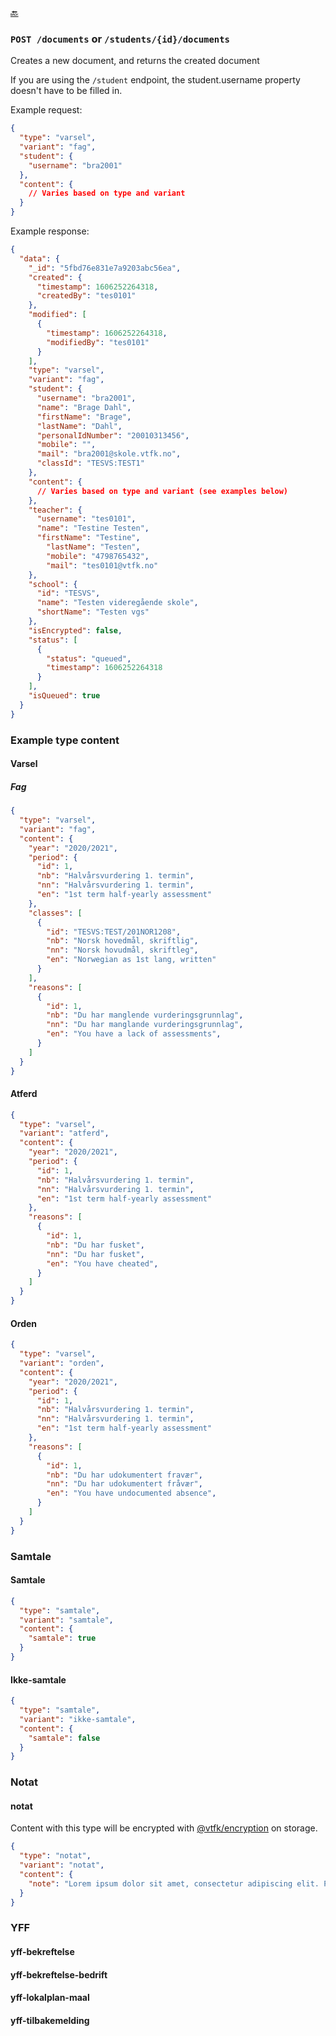 [🔙 ](https://github.com/vtfk/minelev-api#post-documents)

### ```POST /documents``` or ```/students/{id}/documents```

Creates a new document, and returns the created document

If you are using the `/student` endpoint, the student.username property doesn't have to be filled in.

Example request:

```json
{
  "type": "varsel",
  "variant": "fag",
  "student": {
    "username": "bra2001"
  },
  "content": {
    // Varies based on type and variant
  }
}
```

Example response:

```json
{
  "data": {
    "_id": "5fbd76e831e7a9203abc56ea",
    "created": {
      "timestamp": 1606252264318,
      "createdBy": "tes0101"
    },
    "modified": [
      {
        "timestamp": 1606252264318,
        "modifiedBy": "tes0101"
      }
    ],
    "type": "varsel",
    "variant": "fag",
    "student": {
      "username": "bra2001",
      "name": "Brage Dahl",
      "firstName": "Brage",
      "lastName": "Dahl",
      "personalIdNumber": "20010313456",
      "mobile": "",
      "mail": "bra2001@skole.vtfk.no",
      "classId": "TESVS:TEST1"
    },
    "content": {
      // Varies based on type and variant (see examples below)
    },
    "teacher": {
      "username": "tes0101",
      "name": "Testine Testen",
      "firstName": "Testine",
        "lastName": "Testen",
        "mobile": "4798765432",
        "mail": "tes0101@vtfk.no"
    },
    "school": {
      "id": "TESVS",
      "name": "Testen videregående skole",
      "shortName": "Testen vgs"
    },
    "isEncrypted": false,
    "status": [
      {
        "status": "queued",
        "timestamp": 1606252264318
      }
    ],
    "isQueued": true
  }
}
```

### Example type content

#### Varsel

##### Fag

```json
{
  "type": "varsel",
  "variant": "fag",
  "content": {
    "year": "2020/2021",
    "period": {
      "id": 1,
      "nb": "Halvårsvurdering 1. termin",
      "nn": "Halvårsvurdering 1. termin",
      "en": "1st term half-yearly assessment"
    },
    "classes": [
      {
        "id": "TESVS:TEST/201NOR1208",
        "nb": "Norsk hovedmål, skriftlig",
        "nn": "Norsk hovudmål, skriftleg",
        "en": "Norwegian as 1st lang, written"
      }
    ],
    "reasons": [
      {
        "id": 1,
        "nb": "Du har manglende vurderingsgrunnlag",
        "nn": "Du har manglande vurderingsgrunnlag",
        "en": "You have a lack of assessments",
      }
    ]
  }
}
```

#### Atferd

```json
{
  "type": "varsel",
  "variant": "atferd",
  "content": {
    "year": "2020/2021",
    "period": {
      "id": 1,
      "nb": "Halvårsvurdering 1. termin",
      "nn": "Halvårsvurdering 1. termin",
      "en": "1st term half-yearly assessment"
    },
    "reasons": [
      {
        "id": 1,
        "nb": "Du har fusket",
        "nn": "Du har fusket",
        "en": "You have cheated",
      }
    ]
  }
}
```

#### Orden

```json
{
  "type": "varsel",
  "variant": "orden",
  "content": {
    "year": "2020/2021",
    "period": {
      "id": 1,
      "nb": "Halvårsvurdering 1. termin",
      "nn": "Halvårsvurdering 1. termin",
      "en": "1st term half-yearly assessment"
    },
    "reasons": [
      {
        "id": 1,
        "nb": "Du har udokumentert fravær",
        "nn": "Du har udokumentert fråvær",
        "en": "You have undocumented absence",
      }
    ]
  }
}
```

### Samtale

#### Samtale

```json
{
  "type": "samtale",
  "variant": "samtale",
  "content": {
    "samtale": true
  }
}
```

#### Ikke-samtale

```json
{
  "type": "samtale",
  "variant": "ikke-samtale",
  "content": {
    "samtale": false
  }
}
```

### Notat

#### notat

Content with this type will be encrypted with [@vtfk/encryption](https://www.npmjs.com/package/@vtfk/encryption) on storage.

```json
{
  "type": "notat",
  "variant": "notat",
  "content": {
    "note": "Lorem ipsum dolor sit amet, consectetur adipiscing elit. Phasellus eget hendrerit lacus. Cras sit amet sodales massa. Nullam bibendum gravida ligula nec vulputate. Donec sodales sodales sagittis. Aenean nisl velit, porttitor gravida vehicula quis, euismod id tortor. Mauris sed consequat dui. Etiam tempus leo vel aliquam porta. Ut eget maximus dolor.\n\nProin rutrum nisi accumsan, ultrices diam a, gravida augue. Sed et leo lectus. Nunc consequat urna eget magna elementum, eu feugiat diam imperdiet. Integer dolor tellus, sollicitudin et ultrices non, pulvinar eget dui. Fusce diam mi, tempor sed turpis id, congue blandit velit. Cras vitae sapien rhoncus, elementum magna id, scelerisque quam. Quisque pretium arcu at dolor elementum, sit amet lobortis nulla laoreet. Proin euismod at ipsum imperdiet molestie. Mauris non sodales lacus, vel hendrerit lectus. Fusce malesuada vulputate faucibus."
  }
}
```

### YFF

#### yff-bekreftelse

#### yff-bekreftelse-bedrift

#### yff-lokalplan-maal

#### yff-tilbakemelding